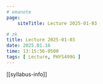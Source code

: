 ```yaml
---
# emanote
page:
    siteTitle: Lecture 2025-01-03

# zk
title: Lecture 2025-01-03
date: 2025.01.16
time: 13:15:56-0500
tags: [ Lecture, PHYS499G ]
---
```


[[syllabus-info]]
